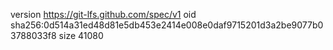 version https://git-lfs.github.com/spec/v1
oid sha256:0d514a31ed48d81e5db453e2414e008e0daf9715201d3a2be9077b03788033f8
size 41080
